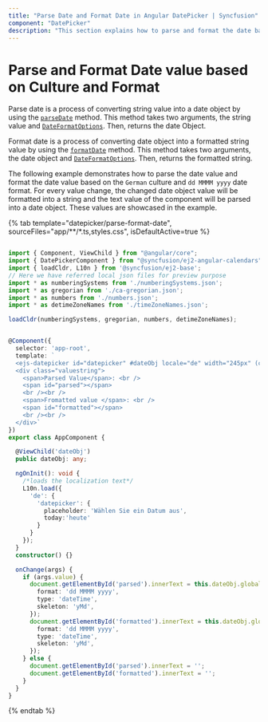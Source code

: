```yaml
---
title: "Parse Date and Format Date in Angular DatePicker | Syncfusion"
component: "DatePicker"
description: "This section explains how to parse and format the date based on culture and format in Angular DatePicker"
---
```


# Parse and Format Date value based on Culture and Format

Parse date is a process of converting string value into a date object by using the [`parseDate`](https://ej2.syncfusion.com/documentation/api/base/internationalization#parsedate) method. This method takes two arguments, the string value and [`DateFormatOptions`](https://ej2.syncfusion.com/documentation/api/base/dateFormatOptions). Then, returns the date Object.

Format date is a process of converting date object into a formatted string value by using the [`formatDate`](https://ej2.syncfusion.com/documentation/api/base/internationalization/#formatdate) method. This method takes two arguments, the date object and [`DateFormatOptions`](https://ej2.syncfusion.com/documentation/api/base/dateFormatOptions). Then, returns the formatted string.

The following example demonstrates how to parse the date value and format the date value based on the `German` culture and `dd MMMM yyyy` date format. For every value change, the changed date object value will be formatted into a string and the text value of the component will be parsed into a date object. These values are showcased in the example.

{% tab template="datepicker/parse-format-date", sourceFiles="app/**/*.ts,styles.css", isDefaultActive=true %}

```typescript

import { Component, ViewChild } from "@angular/core";
import { DatePickerComponent } from "@syncfusion/ej2-angular-calendars";
import { loadCldr, L10n } from '@syncfusion/ej2-base';
// Here we have referred local json files for preview purpose
import * as numberingSystems from './numberingSystems.json';
import * as gregorian from './ca-gregorian.json';
import * as numbers from './numbers.json';
import * as detimeZoneNames from './timeZoneNames.json';

loadCldr(numberingSystems, gregorian, numbers, detimeZoneNames);


@Component({
  selector: 'app-root',
  template: `
  <ejs-datepicker id="datepicker" #dateObj locale="de" width="245px" (change)="onChange($event) "format="dd MMMM yyyy"></ejs-datepicker>
  <div class="valuestring">
    <span>Parsed Value</span>: <br />
    <span id="parsed"></span>
    <br /><br />
    <span>Fromatted value </span>: <br />
    <span id="formatted"></span>
    <br /><br />
  </div>`
})
export class AppComponent {

  @ViewChild('dateObj')
  public dateObj: any;

  ngOnInit(): void {
    /*loads the localization text*/
    L10n.load({
      'de': {
        'datepicker': {
          placeholder: 'Wählen Sie ein Datum aus',
          today:'heute'
        }
      }
    });
  }
  constructor() {}

  onChange(args) {
    if (args.value) {
      document.getElementById('parsed').innerText = this.dateObj.globalize.parseDate(this.dateObj.inputElement.value, {
        format: 'dd MMMM yyyy',
        type: 'dateTime',
        skeleton: 'yMd',
      });
      document.getElementById('formatted').innerText = this.dateObj.globalize.formatDate(this.dateObj.value, {
        format: 'dd MMMM yyyy',
        type: 'dateTime',
        skeleton: 'yMd',
      });
    } else {
      document.getElementById('parsed').innerText = '';
      document.getElementById('formatted').innerText = '';
    }
  }
}

```

{% endtab %}
